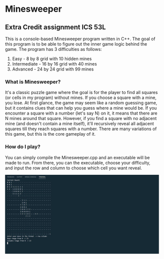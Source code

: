 # Minesweeper
## Extra Credit assignment ICS 53L

This is a console-based Minesweeper program written in C++. The goal of this program is to be able to figure out the inner game logic behind the game. The program has 3 difficulties as follows:
1) Easy - 8 by 8 grid with 10 hidden mines
2) Intermediate - 16 by 16 grid with 40 mines
3) Advanced - 24 by 24 grid with 99 mines

### What is Minesweeper?

It's a classic puzzle game where the goal is for the player to find all squares (or cells in my program) without mines. If you choose a square with a mine, you lose. At first glance, the game may seem like a random guessing game, but it contains clues that can help you guess where a mine would be. If you encounter a square with a number (let's say N) on it, it means that there are N mines around that square. However, if you find a square with no adjacent mine (and doesn't contain a mine itself), it'll recursively reveal all adjacent squares till they reach squares with a number. There are many variations of this game, but this is the core gameplay of it.

### How do I play?

You can simply compile the Minesweeper.cpp and an executable will be made to run. From there, you can the executable, choose your difficulty, and input the row and column to choose which cell you want reveal.

<img src="images/Minesweeper Console.jpg" alt="Minesweeper on the terminal console"/>
